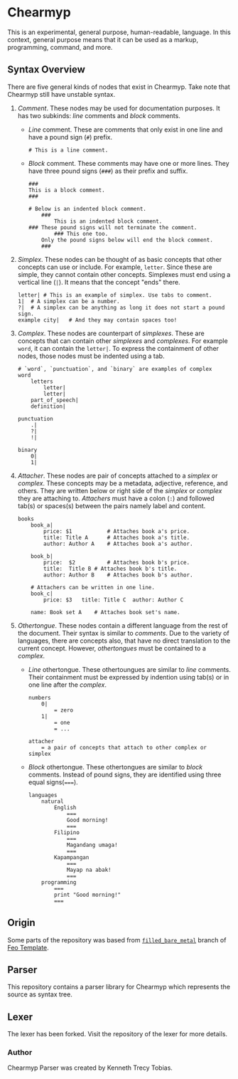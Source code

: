 # Chearmyp
This is an experimental, general purpose, human-readable, language. In this context, general purpose
means that it can be used as a markup, programming, command, and more.

## Syntax Overview
There are five general kinds of nodes that exist in Chearmyp. Take note that Chearmyp still have
unstable syntax.
1. *Comment*. These nodes may be used for documentation purposes. It has two subkinds: *line*
	comments and *block* comments.
	- *Line* comment. These are comments that only exist in one line and have a pound sign (`#`)
		prefix.
		```
		# This is a line comment.
		```
	- *Block* comment. These comments may have one or more lines. They have three pound signs (`###`)
		as their prefix and suffix.
		```
		###
		This is a block comment.
		###

		# Below is an indented block comment.
			###
				This is an indented block comment.
		### These pound signs will not terminate the comment.
				### This one too.
			Only the pound signs below will end the block comment.
			###
		```

2. *Simplex*. These nodes can be thought of as basic concepts that other concepts can use or
	include. For example, `letter`. Since these are simple, they cannot contain other concepts.
	Simplexes must end using a vertical line (`|`). It means that the concept "ends" there.
	```
	letter|	# This is an example of simplex. Use tabs to comment.
	1|	# A simplex can be a number.
	?|	# A simplex can be anything as long it does not start a pound sign.
	example city|	# And they may contain spaces too!
	```

3. *Complex*. These nodes are counterpart of *simplexes*. These are concepts that can contain other
	*simplexes* and *complexes*. For example `word`, it can contain the `letter|`. To express the
	containment of other nodes, those nodes must be indented using a tab.
	```
	# `word`, `punctuation`, and `binary` are examples of complex
	word
		letters
			letter|
			letter|
		part_of_speech|
		definition|

	punctuation
		.|
		?|
		!|

	binary
		0|
		1|
	```

4. *Attacher*. These nodes are pair of concepts attached to a *simplex* or *complex*. These
	concepts may be a metadata, adjective, reference, and others. They are written below or right
	side of the *simplex* or *complex* they are attaching to. *Attachers* must have a colon (`:`) and
	followed tab(s) or spaces(s) between the pairs namely label and content.
	```
	books
		book_a|
			price: $1			# Attaches book a's price.
			title: Title A		# Attaches book a's title.
			author: Author A	# Attaches book a's author.

		book_b|
			price:	$2			# Attaches book b's price.
			title:	Title B	# Attaches book b's title.
			author:	Author B	# Attaches book b's author.

		# Attachers can be written in one line.
		book_c|
			price: $3	title: Title C	author: Author C

		name: Book set A	# Attaches book set's name.
	```

5. *Othertongue*. These nodes contain a different language from the rest of the document. Their
	syntax is similar to *comments*. Due to the variety of languages, there are concepts also, that
	have no direct translation to the current concept. However, *othertongues* must be contained to a
	*complex*.
	- *Line* othertongue. These othertoungues are similar to *line* comments. Their containment must
		be expressed by indention using tab(s) or in one line after the *complex*.
		```
		numbers
			0|
				= zero
			1|
				= one
				= ...

		attacher
			= a pair of concepts that attach to other complex or simplex
		```
	- *Block* othertongue. These othertongues are similar to *block* comments. Instead of pound
		signs, they are identified using three equal signs(`===`).
		```
		languages
			natural
				English
					===
					Good morning!
					===
				Filipino
					===
					Magandang umaga!
					===
				Kapampangan
					===
					Mayap na abak!
					===
			programming
				===
				print "Good morning!"
				===
		```

## Origin
Some parts of the repository was based from [`filled_bare_metal`] branch of [Feo Template].

## Parser
This repository contains a parser library for Chearmyp which represents the source as syntax tree.

## Lexer
The lexer has been forked. Visit the repository of the lexer for more details.

### Author
Chearmyp Parser was created by Kenneth Trecy Tobias.

[`filled_bare_metal`]: https://github.com/KennethTrecy/feo_template/tree/filled_bare_metal
[Feo Template]: https://github.com/KennethTrecy/feo_template
